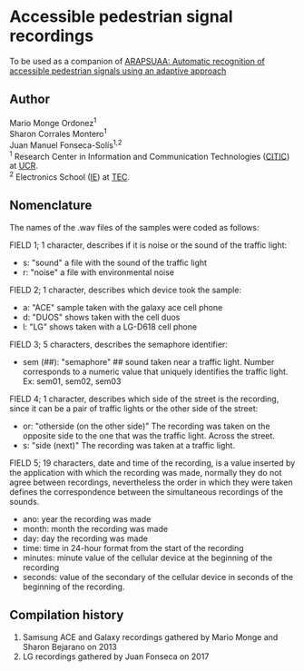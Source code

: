 # Accessible pedestrian signal recordings

To be used as a companion of [ARAPSUAA: Automatic recognition of accessible pedestrian signals using an adaptive approach](https://github.com/juanfonsecasolis/ARAPSUAA)    
## Author
Mario Monge Ordonez<sup>1</sup>    
Sharon Corrales Montero<sup>1</sup>    
Juan Manuel Fonseca-Solís<sup>1,2</sup>    
<sup>1</sup> Research Center in Information and Communication Technologies ([CITIC](http://www.citic.ucr.ac.cr/)) at [UCR](https://www.ucr.ac.cr/).  
<sup>2</sup> Electronics School ([IE](http://www.ie.tec.ac.cr)) at [TEC](http://www.tec.ac.cr).  

## Nomenclature

The names of the .wav files of the samples were coded as follows:

FIELD 1; 1 character, describes if it is noise or the sound of the traffic light:
* s: "sound" a file with the sound of the traffic light
* r: "noise" a file with environmental noise


FIELD 2; 1 character, describes which device took the sample:
* a: "ACE" sample taken with the galaxy ace cell phone
* d: "DUOS" shows taken with the cell duos
* l: "LG" shows taken with a LG-D618 cell phone


FIELD 3; 5 characters, describes the semaphore identifier:
* sem (##): "semaphore" ## sound taken near a traffic light. Number corresponds to a numeric value that uniquely identifies the traffic light. Ex: sem01, sem02, sem03

FIELD 4; 1 character, describes which side of the street is the recording, since it can be a pair of traffic lights or the other side of the street:
* or: "otherside (on the other side)" The recording was taken on the opposite side to the one that was the traffic light. Across the street.
* s: "side (next)" The recording was taken at a traffic light.

FIELD 5; 19 characters, date and time of the recording, is a value inserted by the application with which the recording was made, normally they do not agree between recordings, nevertheless the order in which they were taken defines the correspondence between the simultaneous recordings of the sounds.
* ano: year the recording was made
* month: month the recording was made
* day: day the recording was made
* time: time in 24-hour format from the start of the recording
* minutes: minute value of the cellular device at the beginning of the recording
* seconds: value of the secondary of the cellular device in seconds of the beginning of the recording.

## Compilation history
1. Samsung ACE and Galaxy recordings gathered by Mario Monge and Sharon Bejarano on 2013
1. LG recordings gathered by Juan Fonseca on 2017
						
